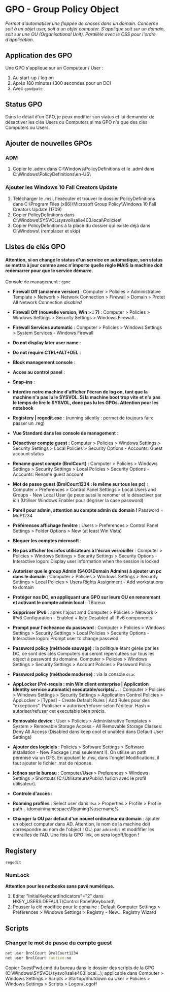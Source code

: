 # GPO - Group Policy Object

*Permet d'automatiser une floppée de choses dans un domain. Concerne soit à un objet user, soit à un objet computer. S'applique soit sur un domain, soit sur une OU (Organisational Unit). Parallèle avec le CSS pour l'ordre d'application.*

## Application des GPO

Une GPO s'applique sur un Computeur / User :
1. Au start-up / log on
2. Après 180 minutes (300 secondes pour un DC)
3. Avec `gpudpate` 

## Status GPO

Dans le détail d'un GPO, je peux modifier son status et lui demander de désactiver les clés Users ou Computers si ma GPO n'a que des clés Computers ou Users.

## Ajouter de nouvelles GPOs

### ADM

1. Copier le .admx dans C:\Windows\PolicyDefinitions et le .adml dans C:\Windows\PolicyDefinitions\en-US\

### Ajouter les Windows 10 Fall Creators Update

1. Télécharger le .msi, l'exécuter et trouver le dossier PolicyDefinitions dans C:\Program Files (x86)\Microsoft Group Policy\Windows 10 Fall Creators Update (1709)
2. Copier PolicyDefinitions dans C:\Windows\SYSVOL\sysvol\salle403.local\Policies\
3. Copier PolicyDefinitions à la place du dossier qui existe déjà dans C:\Windows\ (remplacer et skip)

## Listes de clés GPO

#### Attention, si on change le status d'un service en automatique, son status se mettra à jour comme avec n'importe quelle règle MAIS la machine doit redémarrer pour que le service démarre.

Console de management : `gpmc`

* **Firewall Off (ancienne version)** : Computer > Policies > Administrative Template > Network > Network Connection > Firewall > Domain > Protet All Network Connection *disabled*
* **Firewall Off (nouvelle version, Win >= 7)** : Computer > Policies > Windows Settings > Security Settings > Windows Firewall...
* **Firewall Services automatic** : Computer > Policies > Windows Settings > System Services - Windows Firewall
* **Do not display later user name** :
* **Do not require CTRL+ALT+DEL** :
* **Block management console** :
* **Acces au control panel** :
* **Snap-ins** :
* **Interdire notre machine d'afficher l'écran de log on, tant que la machine n'a pas lu le SYSVOL. Si la machine boot trop vite et n'a pas le temps de lire le SYSVOL, donc pas lu les GPOs. Attention pour les notebook**
* **Registery | regedit.exe** : (running silently : permet de toujours faire passer un .reg)
* **Vue Standard dans les console de management** :
* **Désactiver compte guest** : Computer > Policies > Windows Settings > Security Settings > Local Policies > Security Options - Accounts: Guest account status
* **Rename guest compte (BrolCourt)** : Computer > Policies > Windows Settings > Security Settings > Local Policies > Security Options - Accounts: Rename guest account
* **Mot de passe guest (BrolCourt1234 : le même sur tous les pc)** : Computer > Preferences > Control Panel Settings > Local Users and Groups - New Local User (je peux aussi le renomer et le désactiver par ici) (Utiliser Windows Enabler pour dégriser la case password)
* **Pareil pour admin, attention au compte admin du domain !** Password = MdP1234
* **Préférences affichage fenêtre** : Users > Preferences > Control Panel Settings > Folder Options > New (at least Win Vista)
* **Bloquer les comptes microsoft** :
* **Ne pas afficher les infos utilisateurs à l'écran verrouiller** : Computer > Policies > Windows Settings > Security Settings > Security Options - Interactive logon: Display user information when the session is locked
* **Autoriser que le group Admin (S403\Domain Admins) à ajouter un pc dans le domain** : Computer > Policies > Windows Settings > Security Settings > Local Policies > Users Rights Assignment - Add workstations to domain
* **Protéger nos DC, en appliquant une GPO sur leurs OU en renommant et activant le compte admin local** : TBoreux
* **Supprimer IPv6** : après l'ajout amd Computer > Policies > Network > IPv6 Configuration - Enabled + liste Desabled all IPv6 components
* **Prompt pour l'échéance du password** : Computer > Policies > Windows Settings > Security Settings > Local Policies > Security Options - Interactive logon: Prompt user to change passwod
* **Password policy (méthode sauvage)** : la politique étant gérée par les DC, ce sont des clés Computers qui seront répercutées sur tous les object à password du domaine. Computer > Policies > Windows Settings > Security Settings > Account Policies > Password Policy
* **Password policy (méthode moderne)** : via la console `dsac`
* **AppLocker (Pré-requis : min Win client enterprise | Application Identity service automatic) executable/scripts/...** : Computer > Policies > Windows Settings > Security Settings > Application Control Policies > AppLocker > [Types] - Create Default Rules | Add Rules pour des "exceptions". Publisher = autoriser/refuser selon l'éditeur. Hash = autoriser/refuser cet executable bien précis.
* **Removable device** : User > Policies > Adminiistrative Templates > System > Removable Storage Access - All Removable Storage Classes: Deny All Access (Disabled dans keep cool et unabled dans Default User Settings)
* **Ajouter des logiciels** : Policies > Software Settings > Software installation - New Package (.msi seulement !). On utilise un path pérénisé via un DFS. En ajoutant le .msi, dans l'onglet Modifications, il faut ajouter le fichier .mst de réponse.
* **Icônes sur le bureau** : Computer/~~User~~ > Preferences > Windows Settings > Shortcuts (C:\Utilisateurs\Public\ fusion avec le profil utilisateur).
* **Controle d'accès** : 
* **Roaming profiles** : Select user dans `dsa` > Properties > Profile > Profile path - \\domain\namespace\Roaming\%username%



* **Changer la OU par defaut d'un nouvel ordinateur du domain** : ajouter un object computer dans AD. Attention, le nom de la machine doit correspondre au nom de l'object ! OU, par `adciedit` et modififier les entrailles de l'AD. Une fois la GPO link, on sera logoff/logon !

## Registery

`regedit`

### NumLock

**Attention pour les netbooks sans pavé numérique.**

1. Editer "InitialKeyboardIndicators"="2" dans HKEY_USERS\.DEFAULT\Control Panel\Keyboard\
2. Pousser la clé modifiée pour le domaine : Default Computer Settings > Préférences > Windows Settings > Registry - New... Registry Wizard

## Scripts

### Changer le mot de passe du compte guest

```cmd
net user BrolCourt BrolCourt1234
net user BrolCourt /active:no
```

Copier GuestPwd.cmd du bureau dans le dossier des scripts de la GPO (C:\Windows\SYSVOL\sysvol\salle403.local\...), applicable dans Computer > Windows Settings > Scripts > Startup/Shutdown ou User > Policies > Windows Settings > Scripts > Logon/Logoff
